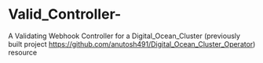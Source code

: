 # Valid_Controller-
A Validating Webhook Controller for a Digital_Ocean_Cluster (previously built project https://github.com/anutosh491/Digital_Ocean_Cluster_Operator) resource
